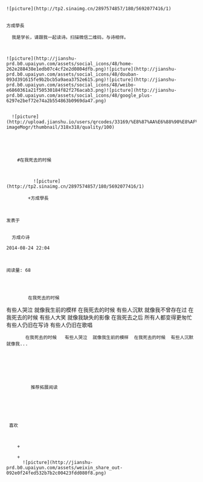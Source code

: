 
    
  
    ![picture](http://tp2.sinaimg.cn/2897574857/180/5692077416/1)
    

    方成學長
  
      我是学长，请跟我一起读诗。扫描微信二维码，与诗相伴。

  
  
    ![picture](http://jianshu-prd.b0.upaiyun.com/assets/social_icons/48/home-262e288438e1edb07c4cf2e2d0804dfb.png)![picture](http://jianshu-prd.b0.upaiyun.com/assets/social_icons/48/douban-093d391615fe9b2bcb5a9aea3752e615.png)![picture](http://jianshu-prd.b0.upaiyun.com/assets/social_icons/48/weibo-e6860361a21f50530184f82f276acab3.png)![picture](http://jianshu-prd.b0.upaiyun.com/assets/social_icons/48/google_plus-6297e2bef72e74a2b554863b0969da47.png)
  
    
      ![picture](http://upload.jianshu.io/users/qrcodes/33169/%E8%87%AA%E6%88%90%E8%AF%97%E6%AD%8C.jpg?imageMogr/thumbnail/318x318/quality/100)
    


    
      
        #在我死去的时候
        
          
            
              ![picture](http://tp2.sinaimg.cn/2897574857/180/5692077416/1)
            
            +方成學長
        
        
    
    发表于 

    
      方成の诗

    2014-08-24 22:04

    

    阅读量: 68
  


        
            在我死去的时候

  有些人哭泣
  就像我生前的模样
  在我死去的时候
  有些人沉默
  就像我不曾存在过
  在我死去的时候
  有些人大笑
  就像我缺失的影像
  在我死去之后
  所有人都变得更匆忙
  有些人仍旧在写诗
  有些人仍旧在歌唱

        
           在我死去的时候   有些人哭泣  就像我生前的模样  在我死去的时候  有些人沉默  就像我...
      
    
    
      
      
      
          
             推荐拓展阅读
        
      
    
    
      
          
     喜欢

      
      
        +
                  
        +
          ![picture](http://jianshu-prd.b0.upaiyun.com/assets/weixin_share_out-092e0f24fed532b7b2c00423fdd080f8.png)
        
      
    
  


